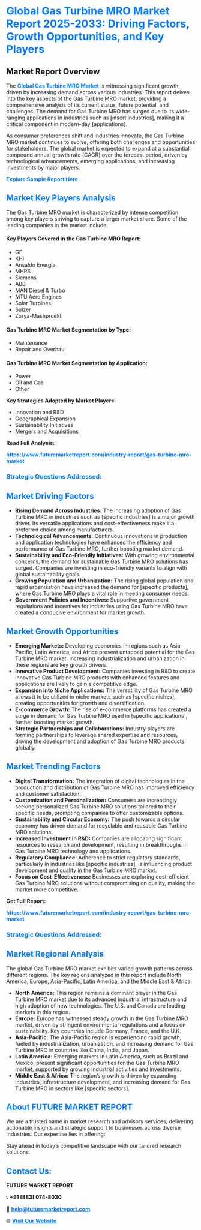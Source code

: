 <h1 style="color: #007BFF;">Global Gas Turbine MRO Market Report 2025-2033: Driving Factors, Growth Opportunities, and Key Players</h1>

<section id="overview">
<h2>Market Report Overview</h2>
<p>The <a href="https://www.futuremarketreport.com/industry-report/gas-turbine-mro-market" style="color: #007BFF; text-decoration: none;"><strong>Global Gas Turbine MRO Market</strong></a> is witnessing significant growth, driven by increasing demand across various industries. This report delves into the key aspects of the Gas Turbine MRO market, providing a comprehensive analysis of its current status, future potential, and challenges. The demand for Gas Turbine MRO has surged due to its wide-ranging applications in industries such as [insert industries], making it a critical component in modern-day [applications].</p>
<p>As consumer preferences shift and industries innovate, the Gas Turbine MRO market continues to evolve, offering both challenges and opportunities for stakeholders. The global market is expected to expand at a substantial compound annual growth rate (CAGR) over the forecast period, driven by technological advancements, emerging applications, and increasing investments by major players.</p>
</section>

<section id="overview">
<p><a href="https://www.futuremarketreport.com/request-sample/reportId=51655" style="color: #007BFF; text-decoration: none;"><strong>Explore Sample Report Here</strong></a></p>
</section>

<section id="key-players">
<h2 style="color: #007BFF;">Market Key Players Analysis</h2>
<p>The Gas Turbine MRO market is characterized by intense competition among key players striving to capture a larger market share. Some of the leading companies in the market include:</p>
<h4>Key Players Covered in the Gas Turbine MRO Report:</h4>
<ul><li>GE</li><li>KHI</li><li>Ansaldo Energia</li><li>MHPS</li><li>Siemens</li><li>ABB</li><li>MAN Diesel &amp; Turbo</li><li>MTU Aero Engines</li><li>Solar Turbines</li><li>Sulzer</li><li>Zorya-Mashproekt</li></ul>
<h4>Gas Turbine MRO Market Segmentation by Type:</h4>
<ul><li>Maintenance</li><li>Repair and Overhaul</li></ul>

<h4>Gas Turbine MRO Market Segmentation by Application:</h4>
<ul><li>Power</li><li>Oil and Gas</li><li>Other</li></ul>
<p><strong>Key Strategies Adopted by Market Players:</strong></p>
<ul>
<li>Innovation and R&D</li>
<li>Geographical Expansion</li>
<li>Sustainability Initiatives</li>
<li>Mergers and Acquisitions</li>
</ul>
</section>

<section>
<p><strong>Read Full Analysis: </strong></p><a href="https://www.futuremarketreport.com/industry-report/gas-turbine-mro-market" style="color: #007BFF; text-decoration: none;"><strong>https://www.futuremarketreport.com/industry-report/gas-turbine-mro-market</strong></a>
<h3 style="color: #007BFF;">Strategic Questions Addressed:</h3>
</section>

<section id="driving-factors">
<h2 style="color: #007BFF;">Market Driving Factors</h2>
<ul>
<li><strong>Rising Demand Across Industries:</strong> The increasing adoption of Gas Turbine MRO in industries such as [specific industries] is a major growth driver. Its versatile applications and cost-effectiveness make it a preferred choice among manufacturers.</li>
<li><strong>Technological Advancements:</strong> Continuous innovations in production and application technologies have enhanced the efficiency and performance of Gas Turbine MRO, further boosting market demand.</li>
<li><strong>Sustainability and Eco-Friendly Initiatives:</strong> With growing environmental concerns, the demand for sustainable Gas Turbine MRO solutions has surged. Companies are investing in eco-friendly variants to align with global sustainability goals.</li>
<li><strong>Growing Population and Urbanization:</strong> The rising global population and rapid urbanization have increased the demand for [specific products], where Gas Turbine MRO plays a vital role in meeting consumer needs.</li>
<li><strong>Government Policies and Incentives:</strong> Supportive government regulations and incentives for industries using Gas Turbine MRO have created a conducive environment for market growth.</li>
</ul>
</section>

<section id="growth-opportunities">
<h2 style="color: #007BFF;">Market Growth Opportunities</h2>
<ul>
<li><strong>Emerging Markets:</strong> Developing economies in regions such as Asia-Pacific, Latin America, and Africa present untapped potential for the Gas Turbine MRO market. Increasing industrialization and urbanization in these regions are key growth drivers.</li>
<li><strong>Innovative Product Development:</strong> Companies investing in R&D to create innovative Gas Turbine MRO products with enhanced features and applications are likely to gain a competitive edge.</li>
<li><strong>Expansion into Niche Applications:</strong> The versatility of Gas Turbine MRO allows it to be utilized in niche markets such as [specific niches], creating opportunities for growth and diversification.</li>
<li><strong>E-commerce Growth:</strong> The rise of e-commerce platforms has created a surge in demand for Gas Turbine MRO used in [specific applications], further boosting market growth.</li>
<li><strong>Strategic Partnerships and Collaborations:</strong> Industry players are forming partnerships to leverage shared expertise and resources, driving the development and adoption of Gas Turbine MRO products globally.</li>
</ul>
</section>

<section id="trending-factors">
<h2 style="color: #007BFF;">Market Trending Factors</h2>
<ul>
<li><strong>Digital Transformation:</strong> The integration of digital technologies in the production and distribution of Gas Turbine MRO has improved efficiency and customer satisfaction.</li>
<li><strong>Customization and Personalization:</strong> Consumers are increasingly seeking personalized Gas Turbine MRO solutions tailored to their specific needs, prompting companies to offer customizable options.</li>
<li><strong>Sustainability and Circular Economy:</strong> The push towards a circular economy has driven demand for recyclable and reusable Gas Turbine MRO solutions.</li>
<li><strong>Increased Investment in R&D:</strong> Companies are allocating significant resources to research and development, resulting in breakthroughs in Gas Turbine MRO technology and applications.</li>
<li><strong>Regulatory Compliance:</strong> Adherence to strict regulatory standards, particularly in industries like [specific industries], is influencing product development and quality in the Gas Turbine MRO market.</li>
<li><strong>Focus on Cost-Effectiveness:</strong> Businesses are exploring cost-efficient Gas Turbine MRO solutions without compromising on quality, making the market more competitive.</li>
</ul>
</section>

<section>
<p><strong>Get Full Report: </strong></p><a href="https://www.futuremarketreport.com/industry-report/gas-turbine-mro-market" style="color: #007BFF; text-decoration: none;"><strong>https://www.futuremarketreport.com/industry-report/gas-turbine-mro-market</strong></a>
<h3 style="color: #007BFF;">Strategic Questions Addressed:</h3>
</section>


<section id="regional-analysis">
<h2 style="color: #007BFF;">Market Regional Analysis</h2>
<p>The global Gas Turbine MRO market exhibits varied growth patterns across different regions. The key regions analyzed in this report include North America, Europe, Asia-Pacific, Latin America, and the Middle East & Africa:</p>
<ul>
<li><strong>North America:</strong> This region remains a dominant player in the Gas Turbine MRO market due to its advanced industrial infrastructure and high adoption of new technologies. The U.S. and Canada are leading markets in this region.</li>
<li><strong>Europe:</strong> Europe has witnessed steady growth in the Gas Turbine MRO market, driven by stringent environmental regulations and a focus on sustainability. Key countries include Germany, France, and the U.K.</li>
<li><strong>Asia-Pacific:</strong> The Asia-Pacific region is experiencing rapid growth, fueled by industrialization, urbanization, and increasing demand for Gas Turbine MRO in countries like China, India, and Japan.</li>
<li><strong>Latin America:</strong> Emerging markets in Latin America, such as Brazil and Mexico, present significant opportunities for the Gas Turbine MRO market, supported by growing industrial activities and investments.</li>
<li><strong>Middle East & Africa:</strong> The region’s growth is driven by expanding industries, infrastructure development, and increasing demand for Gas Turbine MRO in sectors like [specific sectors].</li>
</ul>
</section>

<footer>
<h2 style="color: #007BFF;">About FUTURE MARKET REPORT</h2>
<p>We are a trusted name in market research and advisory services, delivering actionable insights and strategic support to businesses across diverse industries. Our expertise lies in offering:</p>

<p>Stay ahead in today’s competitive landscape with our tailored research solutions.</p>

<h2 style="color: #007BFF;">Contact Us:</h2>
<p><strong>FUTURE MARKET REPORT</strong></p>
<p>📞 <strong>+91 (883) 074-8030</strong></p>
<p>📧 <strong><a href="mailto:help@futuremarketreport.com" style="color: #007BFF;">help@futuremarketreport.com</a></strong></p>
<p>🌐 <strong><a href="https://www.futuremarketreport.com/" style="color: #007BFF;">Visit Our Website</a></strong></p>
</footer>